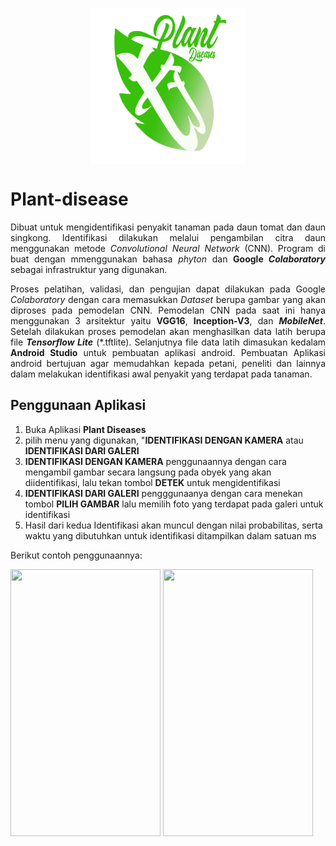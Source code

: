 <p align="center"><img src="logo.png" width="250" height="250" align="center"></p>


# Plant-disease
<p align="justify"> Dibuat untuk mengidentifikasi penyakit tanaman pada daun tomat dan daun singkong. Identifikasi dilakukan melalui pengambilan citra daun menggunakan metode <i>Convolutional Neural Network</i> (CNN). Program di buat dengan mmenggunakan bahasa <i>phyton</i> dan <b>Google <i>Colaboratory</i></b> sebagai infrastruktur yang digunakan.</p> 
<p align="justify">Proses pelatihan, validasi, dan pengujian dapat dilakukan pada Google <i>Colaboratory</i> dengan cara memasukkan <i>Dataset</i> berupa gambar yang akan diproses pada pemodelan CNN. Pemodelan CNN pada saat ini hanya menggunakan 3 arsitektur yaitu <b>VGG16</b>, <b>Inception-V3</b>, dan <b><i>MobileNet</i></b>. Setelah dilakukan proses pemodelan akan menghasilkan data latih berupa file <i><b>Tensorflow Lite</b></i> (*.tftlite). Selanjutnya file data latih dimasukan kedalam <b>Android Studio</b> untuk pembuatan aplikasi android. Pembuatan Aplikasi android bertujuan agar memudahkan kepada petani, peneliti dan lainnya dalam melakukan identifikasi awal penyakit yang terdapat pada tanaman. </p>

## Penggunaan Aplikasi
1. Buka Aplikasi <b>Plant Diseases</b>
2. pilih menu yang digunakan, "<b>IDENTIFIKASI DENGAN KAMERA</b> atau <b>IDENTIFIKASI DARI GALERI</b>
3. <b>IDENTIFIKASI DENGAN KAMERA</b> penggunaannya dengan cara mengambil gambar secara langsung pada obyek yang akan diidentifikasi, lalu tekan tombol <b>DETEK</b> untuk mengidentifikasi
4. <b>IDENTIFIKASI DARI GALERI</b> pengggunaanya dengan cara menekan tombol <b>PILIH  GAMBAR</b> lalu memilih foto yang terdapat pada galeri untuk identifikasi
5. Hasil dari kedua Identifikasi akan muncul dengan nilai probabilitas, serta waktu yang dibutuhkan untuk identifikasi ditampilkan dalam satuan ms

Berikut contoh penggunaannya:

<img src="Data Hasil Uji/Tutarial-1.gif" width="240" height="427"> <img src="Data Hasil Uji/Tutorial-2.gif" width="240" height="427">
